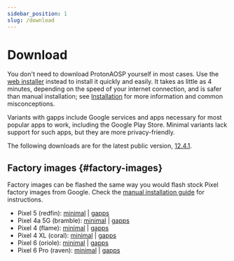 ```yaml
---
sidebar_position: 1
slug: /download
---
```


# Download

You don't need to download ProtonAOSP yourself in most cases. Use the [web installer](install/web.mdx) instead to install it quickly and easily. It takes as little as 4 minutes, depending on the speed of your internet connection, and is safer than manual installation; see [Installation](install/install.md) for more information and common misconceptions.

Variants with gapps include Google services and apps necessary for most popular apps to work, including the Google Play Store. Minimal variants lack support for such apps, but they are more privacy-friendly.

The following downloads are for the latest public version, [12.4.1](../versions/12/12.4.1.md).

## Factory images {#factory-images}

Factory images can be flashed the same way you would flash stock Pixel factory images from Google. Check the [manual installation guide](install/manual.mdx) for instructions.

- Pixel 5 (redfin): [minimal](https://github.com/ProtonAOSP/android_device_google_redbull/releases/download/v12.4.1/proton-aosp_redfin-factory_12.4.1.zip) | [gapps](https://github.com/ProtonAOSP/android_device_google_redbull/releases/download/v12.4.1/proton-aosp_redfin-factory_12.4.1-gapps.zip)
- Pixel 4a 5G (bramble): [minimal](https://github.com/ProtonAOSP/android_device_google_redbull/releases/download/v12.4.1/proton-aosp_bramble-factory_12.4.1.zip) | [gapps](https://github.com/ProtonAOSP/android_device_google_redbull/releases/download/v12.4.1/proton-aosp_bramble-factory_12.4.1-gapps.zip)
- Pixel 4 (flame): [minimal](https://github.com/ProtonAOSP/android_device_google_coral/releases/download/v12.4.1/proton-aosp_flame-factory_12.4.1.zip) | [gapps](https://github.com/ProtonAOSP/android_device_google_coral/releases/download/v12.4.1/proton-aosp_flame-factory_12.4.1-gapps.zip)
- Pixel 4 XL (coral): [minimal](https://github.com/ProtonAOSP/android_device_google_coral/releases/download/v12.4.1/proton-aosp_coral-factory_12.4.1.zip) | [gapps](https://github.com/ProtonAOSP/android_device_google_coral/releases/download/v12.4.1/proton-aosp_coral-factory_12.4.1-gapps.zip)
- Pixel 6 (oriole): [minimal](https://github.com/ProtonAOSP/android_device_google_raviole/releases/download/v12.4.1/proton-aosp_oriole-factory_12.4.1.zip) | [gapps](https://github.com/ProtonAOSP/android_device_google_raviole/releases/download/v12.4.1/proton-aosp_oriole-factory_12.4.1-gapps.zip)
- Pixel 6 Pro (raven): [minimal](https://github.com/ProtonAOSP/android_device_google_raviole/releases/download/v12.4.1/proton-aosp_raven-factory_12.4.1.zip) | [gapps](https://github.com/ProtonAOSP/android_device_google_raviole/releases/download/v12.4.1/proton-aosp_raven-factory_12.4.1-gapps.zip)
